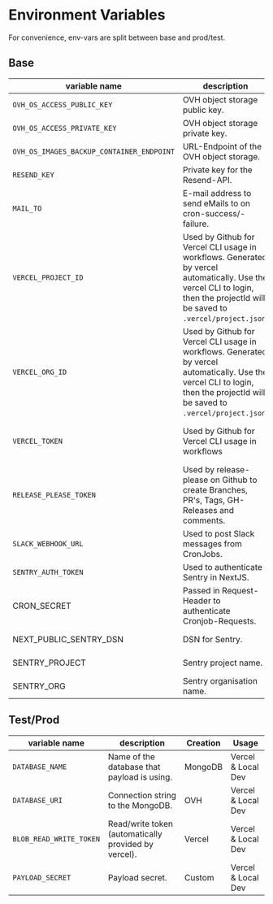 # Environment Variables

For convenience, env-vars are split between base and prod/test.

## Base
|variable name|description|Creation|Usage|
|-|-|-|-|
|`OVH_OS_ACCESS_PUBLIC_KEY`|OVH object storage public key.|OVH|Vercel & Local Dev|
|`OVH_OS_ACCESS_PRIVATE_KEY`|OVH object storage private key.|OVH| Vercel & Local Dev|
|`OVH_OS_IMAGES_BACKUP_CONTAINER_ENDPOINT`|URL-Endpoint of the OVH object storage.|OVH|Vercel & Local Dev|
|`RESEND_KEY`|Private key for the Resend-API.|Resend|Vercel & Local Dev|
|`MAIL_TO`|E-mail address to send eMails to on cron-success/-failure.|Custom|Vercel & Local Dev|
|`VERCEL_PROJECT_ID`|Used by Github for Vercel CLI usage in workflows. Generated by vercel automatically. Use the vercel CLI to login, then the projectId will be saved to `.vercel/project.json`.|Vercel|Github (as repository sercret)|
|`VERCEL_ORG_ID`|Used by Github for Vercel CLI usage in workflows. Generated by vercel automatically. Use the vercel CLI to login, then the projectId will be saved to `.vercel/project.json`.|Vercel|Github (as repository sercret)|
|`VERCEL_TOKEN`|Used by Github for Vercel CLI usage in workflows|Vercel (Account -> Tokens)|Github (as repository sercret)|
|`RELEASE_PLEASE_TOKEN`|Used by release-please on Github to create Branches, PR's, Tags, GH-Releases and comments.|Github personal access token|Github (as repository sercret)|
|`SLACK_WEBHOOK_URL`|Used to post Slack messages from CronJobs.|Slack|Vercel & Local Dev|
|`SENTRY_AUTH_TOKEN`|Used to authenticate Sentry in NextJS.|Sentry|Vercel & Local Dev|
|CRON_SECRET|Passed in Request-Header to authenticate Cronjob-Requests.|Vercel|Vercel|
|NEXT_PUBLIC_SENTRY_DSN|DSN for Sentry.|Sentry|Vercel & Local Dev|
|SENTRY_PROJECT|Sentry project name.|Sentry|Vercel & Local Dev|
|SENTRY_ORG|Sentry organisation name.|Sentry|Vercel & Local Dev|

## Test/Prod
|variable name|description|Creation|Usage|
|-|-|-|-|
|`DATABASE_NAME`|Name of the database that payload is using.|MongoDB|Vercel & Local Dev|
|`DATABASE_URI`|Connection string to the MongoDB.|OVH|Vercel & Local Dev|
|`BLOB_READ_WRITE_TOKEN`|Read/write token (automatically provided by vercel).|Vercel|Vercel & Local Dev|
|`PAYLOAD_SECRET`|Payload secret.|Custom|Vercel & Local Dev|